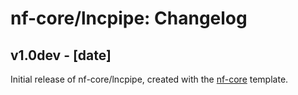 # nf-core/lncpipe: Changelog

## v1.0dev - [date]
Initial release of nf-core/lncpipe, created with the [nf-core](http://nf-co.re/) template.
